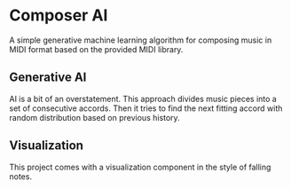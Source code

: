 # Composer AI

A simple generative machine learning algorithm for composing music in MIDI format based on the provided MIDI library. 

## Generative AI

AI is a bit of an overstatement. This approach divides music pieces into a set of consecutive accords. Then it tries to find the next fitting accord with random distribution based on previous history.

## Visualization 

This project comes with a visualization component in the style of falling notes.

